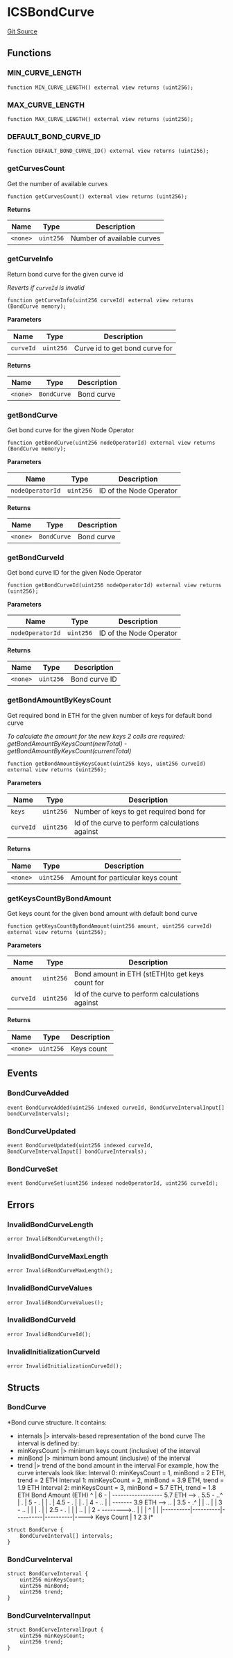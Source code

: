 # ICSBondCurve
[Git Source](https://github.com/lidofinance/community-staking-module/blob/efc92ba178845b0562e369d8d71b585ba381ab86/src/interfaces/ICSBondCurve.sol)


## Functions
### MIN_CURVE_LENGTH


```solidity
function MIN_CURVE_LENGTH() external view returns (uint256);
```

### MAX_CURVE_LENGTH


```solidity
function MAX_CURVE_LENGTH() external view returns (uint256);
```

### DEFAULT_BOND_CURVE_ID


```solidity
function DEFAULT_BOND_CURVE_ID() external view returns (uint256);
```

### getCurvesCount

Get the number of available curves


```solidity
function getCurvesCount() external view returns (uint256);
```
**Returns**

|Name|Type|Description|
|----|----|-----------|
|`<none>`|`uint256`|Number of available curves|


### getCurveInfo

Return bond curve for the given curve id

*Reverts if `curveId` is invalid*


```solidity
function getCurveInfo(uint256 curveId) external view returns (BondCurve memory);
```
**Parameters**

|Name|Type|Description|
|----|----|-----------|
|`curveId`|`uint256`|Curve id to get bond curve for|

**Returns**

|Name|Type|Description|
|----|----|-----------|
|`<none>`|`BondCurve`|Bond curve|


### getBondCurve

Get bond curve for the given Node Operator


```solidity
function getBondCurve(uint256 nodeOperatorId) external view returns (BondCurve memory);
```
**Parameters**

|Name|Type|Description|
|----|----|-----------|
|`nodeOperatorId`|`uint256`|ID of the Node Operator|

**Returns**

|Name|Type|Description|
|----|----|-----------|
|`<none>`|`BondCurve`|Bond curve|


### getBondCurveId

Get bond curve ID for the given Node Operator


```solidity
function getBondCurveId(uint256 nodeOperatorId) external view returns (uint256);
```
**Parameters**

|Name|Type|Description|
|----|----|-----------|
|`nodeOperatorId`|`uint256`|ID of the Node Operator|

**Returns**

|Name|Type|Description|
|----|----|-----------|
|`<none>`|`uint256`|Bond curve ID|


### getBondAmountByKeysCount

Get required bond in ETH for the given number of keys for default bond curve

*To calculate the amount for the new keys 2 calls are required:
getBondAmountByKeysCount(newTotal) - getBondAmountByKeysCount(currentTotal)*


```solidity
function getBondAmountByKeysCount(uint256 keys, uint256 curveId) external view returns (uint256);
```
**Parameters**

|Name|Type|Description|
|----|----|-----------|
|`keys`|`uint256`|Number of keys to get required bond for|
|`curveId`|`uint256`|Id of the curve to perform calculations against|

**Returns**

|Name|Type|Description|
|----|----|-----------|
|`<none>`|`uint256`|Amount for particular keys count|


### getKeysCountByBondAmount

Get keys count for the given bond amount with default bond curve


```solidity
function getKeysCountByBondAmount(uint256 amount, uint256 curveId) external view returns (uint256);
```
**Parameters**

|Name|Type|Description|
|----|----|-----------|
|`amount`|`uint256`|Bond amount in ETH (stETH)to get keys count for|
|`curveId`|`uint256`|Id of the curve to perform calculations against|

**Returns**

|Name|Type|Description|
|----|----|-----------|
|`<none>`|`uint256`|Keys count|


## Events
### BondCurveAdded

```solidity
event BondCurveAdded(uint256 indexed curveId, BondCurveIntervalInput[] bondCurveIntervals);
```

### BondCurveUpdated

```solidity
event BondCurveUpdated(uint256 indexed curveId, BondCurveIntervalInput[] bondCurveIntervals);
```

### BondCurveSet

```solidity
event BondCurveSet(uint256 indexed nodeOperatorId, uint256 curveId);
```

## Errors
### InvalidBondCurveLength

```solidity
error InvalidBondCurveLength();
```

### InvalidBondCurveMaxLength

```solidity
error InvalidBondCurveMaxLength();
```

### InvalidBondCurveValues

```solidity
error InvalidBondCurveValues();
```

### InvalidBondCurveId

```solidity
error InvalidBondCurveId();
```

### InvalidInitializationCurveId

```solidity
error InvalidInitializationCurveId();
```

## Structs
### BondCurve
*Bond curve structure.
It contains:
- internals    |> intervals-based representation of the bond curve
The interval is defined by:
- minKeysCount |> minimum keys count (inclusive) of the interval
- minBond      |> minimum bond amount (inclusive) of the interval
- trend        |> trend of the bond amount in the interval
For example, how the curve intervals look like:
Interval 0: minKeysCount = 1, minBond = 2 ETH, trend = 2 ETH
Interval 1: minKeysCount = 2, minBond = 3.9 ETH, trend = 1.9 ETH
Interval 2: minKeysCount = 3, minBond = 5.7 ETH, trend = 1.8 ETH
Bond Amount (ETH)
^
|
6 -
| ------------------ 5.7 ETH --> .
5.5 -                              ..^
|                             .  |
5 -                            .   |
|                           .    |
4.5 -                          .     |
|                         .      |
4 -                       ..       |
| ------- 3.9 ETH --> ..         |
3.5 -                    .^          |
|                  .. |          |
3 -                ..   |          |
|               .     |          |
2.5 -              .      |          |
|            ..       |          |
2 - -------->..         |          |
|          ^          |          |
|----------|----------|----------|----------|----> Keys Count
|          1          2          3          i*


```solidity
struct BondCurve {
    BondCurveInterval[] intervals;
}
```

### BondCurveInterval

```solidity
struct BondCurveInterval {
    uint256 minKeysCount;
    uint256 minBond;
    uint256 trend;
}
```

### BondCurveIntervalInput

```solidity
struct BondCurveIntervalInput {
    uint256 minKeysCount;
    uint256 trend;
}
```

